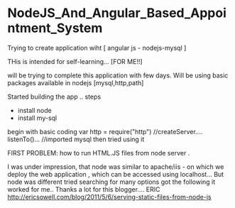 # NodeJS_And_Angular_Based_Appointment_System
Trying to create application wiht [ angular js - nodejs-mysql ]


THis is intended for self-learning... [FOR ME!!]

will be trying to complete this application with few days.
Will be using basic packages available in nodejs
[mysql,http,path]

Started building the app ..
steps
 - install node 
 - install my-sql
 
 begin with basic coding 
 var http = require("http")
  //createServer.... listenTo()...
  //imported mysql then tried using it
  
FIRST PROBLEM: how to run HTML.JS files from node server .
  
  I was under impression, that node was similar to apache/iis  - on which we deploy the web application , which can be accessed 
  using localhost...
  But node was different tried searching for many options got the following it worked for me.. 
  Thanks a lot for this blogger.... ERIC
  http://ericsowell.com/blog/2011/5/6/serving-static-files-from-node-js

  







